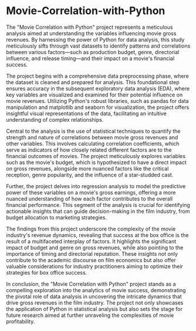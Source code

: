 # Movie-Correlation-with-Python
The "Movie Correlation with Python" project represents a meticulous analysis aimed at understanding the variables influencing movie gross revenues. By harnessing the power of Python for data analysis, this study meticulously sifts through vast datasets to identify patterns and correlations between various factors—such as production budget, genre, directorial influence, and release timing—and their impact on a movie's financial success.

The project begins with a comprehensive data preprocessing phase, where the dataset is cleaned and prepared for analysis. This foundational step ensures accuracy in the subsequent exploratory data analysis (EDA), where key variables are visualized and examined for their potential influence on movie revenues. Utilizing Python's robust libraries, such as pandas for data manipulation and matplotlib and seaborn for visualization, the project offers insightful visual representations of the data, facilitating an intuitive understanding of complex relationships.

Central to the analysis is the use of statistical techniques to quantify the strength and nature of correlations between movie gross revenues and other variables. This involves calculating correlation coefficients, which serve as indicators of how closely related different factors are to the financial outcomes of movies. The project meticulously explores variables such as the movie's budget, which is hypothesized to have a direct impact on gross revenues, alongside more nuanced factors like the critical reception, genre popularity, and the influence of a star-studded cast.

Further, the project delves into regression analysis to model the predictive power of these variables on a movie's gross earnings, offering a more nuanced understanding of how each factor contributes to the overall financial performance. This segment of the analysis is crucial for identifying actionable insights that can guide decision-making in the film industry, from budget allocation to marketing strategies.

The findings from this project underscore the complexity of the movie industry's revenue dynamics, revealing that success at the box office is the result of a multifaceted interplay of factors. It highlights the significant impact of budget and genre on gross revenues, while also pointing to the importance of timing and directorial reputation. These insights not only contribute to the academic discourse on film economics but also offer valuable considerations for industry practitioners aiming to optimize their strategies for box office success.

In conclusion, the "Movie Correlation with Python" project stands as a compelling exploration into the analytics of movie success, demonstrating the pivotal role of data analysis in uncovering the intricate dynamics that drive gross revenues in the film industry. The project not only showcases the application of Python in statistical analysis but also sets the stage for future research aimed at further unraveling the complexities of movie profitability. ​
